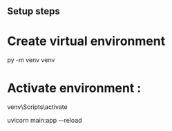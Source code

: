 
## Setup steps
# Create virtual environment
py -m venv venv

# Activate environment : 
venv\Scripts\activate 

uvicorn main:app --reload